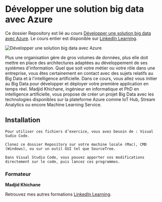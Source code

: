 # Développer une solution big data avec Azure

Ce dossier Repository est lié au cours [Développer une solution big data avec Azure][lil-course-url]. Le cours entier est disponible sur [LinkedIn Learning](https://www.linkedin.com/learning).

![Développer une solution big data avec Azure][lil-thumbnail-url] 

Plus une organisation gère de gros volumes de données, plus elle doit mettre en place des architectures adaptées au développement de ses systèmes d'information. Quel que soit votre métier ou votre rôle dans une entreprise, vous êtes certainement en contact avec des sujets relatifs au Big Data et à l'intelligence artificielle. Dans ce cours, vous allez vous initier au Big Data pour développer et déployer votre première application en temps réel. Madjid Khichane, ingénieur en informatique et PhD en intelligence artificielle, vous propose de créer un projet Big Data avec les technologies disponibles sur la plateforme Azure comme IoT Hub, Stream Analytics ou encore Machine Learning Service.

## Installation

    Pour utiliser ces fichiers d’exercice, vous avez besoin de : Visual Sudio Code.
    
    Clonez ce dossier Repository sur votre machine locale (Mac), CMD (Windows), ou sur un outil GUI tel que SourceTree. 
    
    Dans Visual Studio Code, vous pouvez apporter vos modifications directement sur le code, puis lancez ces programmes.

### Formateur

**Madjid Khichane** 

Retrouvez mes autres formations [LinkedIn Learning][lil-URL-trainer].

[lil-course-url]: https://
[lil-thumbnail-url]: https://
[lil-URL-trainer]: https://www.linkedin.com/learning/instructors/madjid-khichane
